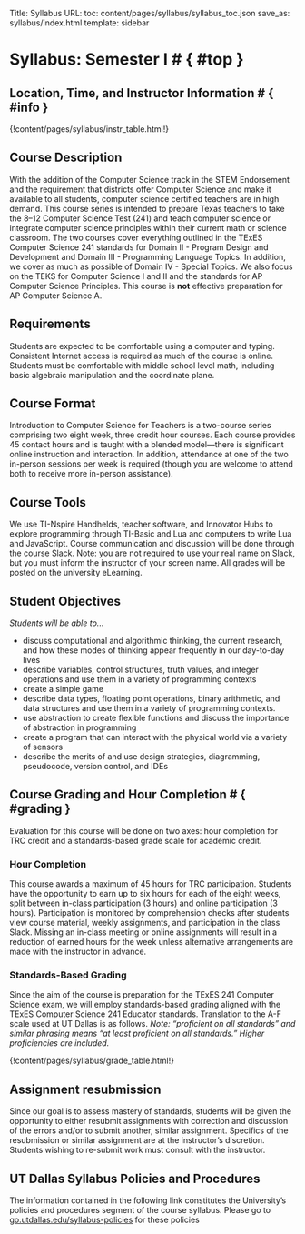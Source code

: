 Title: Syllabus
URL:
toc: content/pages/syllabus/syllabus_toc.json
save_as: syllabus/index.html
template: sidebar

# Syllabus: Semester I # { #top }

## Location, Time, and Instructor Information # { #info }

{!content/pages/syllabus/instr_table.html!}

## Course Description

With the addition of the Computer Science track in the STEM Endorsement
and the requirement that districts offer Computer Science and make it available
to all students, computer science certified teachers are in high demand.
This course series is intended to prepare Texas teachers to take the 8–12
Computer Science Test (241) and teach computer science or integrate computer
science principles within their current math or science classroom. The two
courses cover everything outlined in the TExES Computer Science 241 standards
for Domain II - Program Design and Development and Domain III - Programming
Language Topics. In addition, we cover as much as possible of Domain IV -
Special Topics. We also focus on the TEKS for Computer Science I and II and
the standards for AP Computer Science Principles. This course is **not** effective
preparation for AP Computer Science A.


## Requirements

Students are expected to be comfortable using a computer and typing. Consistent
Internet access is required as much of the course is online. Students must
be comfortable with middle school level math, including basic algebraic
manipulation and the coordinate plane.


## Course Format

Introduction to Computer Science for Teachers is a two-course series comprising
two eight week, three credit hour courses. Each course provides 45 contact
hours and is taught with a blended model—there is significant online instruction
and interaction. In addition, attendance at one of the two in-person sessions per
week is required (though you are welcome to attend both to receive more in-person assistance).


## Course Tools

We use TI-Nspire Handhelds, teacher software, and Innovator Hubs to explore
programming through TI-Basic and Lua and computers to write Lua and JavaScript.
Course communication and discussion will be done through the course Slack.
Note: you are not required to use your real name on Slack, but you must inform
the instructor of your screen name. All grades will be posted on the university eLearning.

## Student Objectives

*Students will be able to...*

- discuss computational and algorithmic thinking, the current research, and how these modes of thinking appear frequently in our day-to-day lives
- describe variables, control structures, truth values, and integer operations and use them in a variety of programming contexts
- create a simple game
- describe data types, floating point operations, binary arithmetic, and data structures and use them in a variety of programming contexts.
- use abstraction to create flexible functions and discuss the importance of abstraction in programming
- create a program that can interact with the physical world via a variety of sensors
- describe the merits of and use design strategies, diagramming, pseudocode, version control, and IDEs

## Course Grading and Hour Completion # { #grading }

Evaluation for this course will be done on two axes: hour completion for TRC credit and a standards-based grade scale for academic credit.

### Hour Completion

This course awards a maximum of 45 hours for TRC participation. Students have the opportunity to earn up to six
hours for each of the eight weeks, split between in-class participation (3 hours) and online participation
(3 hours). Participation is monitored by comprehension checks after students view course material, weekly
assignments, and participation in the class Slack. Missing an in-class meeting or online assignments will
result in a reduction of earned hours for the week unless alternative arrangements are made with the instructor
in advance.

### Standards-Based Grading

Since the aim of the course is preparation for the TExES 241 Computer Science exam, we will employ standards-based
grading aligned with the TExES Computer Science 241 Educator standards. Translation to the A-F scale used at
UT Dallas is as follows. *Note: “proficient on all standards” and similar phrasing means “at least proficient on
all standards.” Higher proficiencies are included.*

{!content/pages/syllabus/grade_table.html!}

## Assignment resubmission

Since our goal is to assess mastery of standards, students will be given the opportunity to either resubmit
assignments with correction and discussion of the errors and/or to submit another, similar assignment.
Specifics of the resubmission or similar assignment are at the instructor’s discretion. Students wishing to
re-submit work must consult with the instructor.

## UT Dallas Syllabus Policies and Procedures

The information contained in the following link constitutes the University’s policies and procedures
segment of the course syllabus. Please go to [go.utdallas.edu/syllabus-policies](http://go.utdallas.edu/syllabus-policies) for these policies